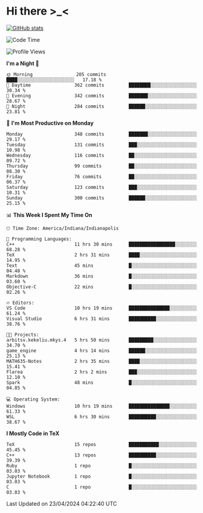 # Hi there \>_<

[![GitHub stats](https://github-readme-stats.vercel.app/api?username=ARessegetesStery&show_icons=true&theme=transparent)](https://github.com/anuraghazra/github-readme-stats)

<!--START_SECTION:waka-->
![Code Time](http://img.shields.io/badge/Code%20Time-901%20hrs%2045%20mins-blue)

![Profile Views](http://img.shields.io/badge/Profile%20Views-1-blue)

**I'm a Night 🦉** 

```text
🌞 Morning                205 commits         ████░░░░░░░░░░░░░░░░░░░░░   17.18 % 
🌆 Daytime                362 commits         ████████░░░░░░░░░░░░░░░░░   30.34 % 
🌃 Evening                342 commits         ███████░░░░░░░░░░░░░░░░░░   28.67 % 
🌙 Night                  284 commits         ██████░░░░░░░░░░░░░░░░░░░   23.81 % 
```
📅 **I'm Most Productive on Monday** 

```text
Monday                   348 commits         ███████░░░░░░░░░░░░░░░░░░   29.17 % 
Tuesday                  131 commits         ███░░░░░░░░░░░░░░░░░░░░░░   10.98 % 
Wednesday                116 commits         ██░░░░░░░░░░░░░░░░░░░░░░░   09.72 % 
Thursday                 99 commits          ██░░░░░░░░░░░░░░░░░░░░░░░   08.30 % 
Friday                   76 commits          ██░░░░░░░░░░░░░░░░░░░░░░░   06.37 % 
Saturday                 123 commits         ███░░░░░░░░░░░░░░░░░░░░░░   10.31 % 
Sunday                   300 commits         ██████░░░░░░░░░░░░░░░░░░░   25.15 % 
```


📊 **This Week I Spent My Time On** 

```text
🕑︎ Time Zone: America/Indiana/Indianapolis

💬 Programming Languages: 
C++                      11 hrs 30 mins      █████████████████░░░░░░░░   68.28 % 
TeX                      2 hrs 31 mins       ████░░░░░░░░░░░░░░░░░░░░░   14.95 % 
Text                     45 mins             █░░░░░░░░░░░░░░░░░░░░░░░░   04.48 % 
Markdown                 36 mins             █░░░░░░░░░░░░░░░░░░░░░░░░   03.60 % 
Objective-C              22 mins             █░░░░░░░░░░░░░░░░░░░░░░░░   02.26 % 

🔥 Editors: 
VS Code                  10 hrs 19 mins      ███████████████░░░░░░░░░░   61.24 % 
Visual Studio            6 hrs 31 mins       ██████████░░░░░░░░░░░░░░░   38.76 % 

🐱‍💻 Projects: 
arbitsv.kekeliu.mkys.4   5 hrs 50 mins       █████████░░░░░░░░░░░░░░░░   34.70 % 
game_engine              4 hrs 14 mins       ██████░░░░░░░░░░░░░░░░░░░   25.13 % 
MATH635-Notes            2 hrs 35 mins       ████░░░░░░░░░░░░░░░░░░░░░   15.41 % 
Flarea                   2 hrs 2 mins        ███░░░░░░░░░░░░░░░░░░░░░░   12.10 % 
Spark                    48 mins             █░░░░░░░░░░░░░░░░░░░░░░░░   04.85 % 

💻 Operating System: 
Windows                  10 hrs 19 mins      ███████████████░░░░░░░░░░   61.33 % 
WSL                      6 hrs 30 mins       ██████████░░░░░░░░░░░░░░░   38.67 % 
```

**I Mostly Code in TeX** 

```text
TeX                      15 repos            ███████████░░░░░░░░░░░░░░   45.45 % 
C++                      13 repos            ██████████░░░░░░░░░░░░░░░   39.39 % 
Ruby                     1 repo              █░░░░░░░░░░░░░░░░░░░░░░░░   03.03 % 
Jupyter Notebook         1 repo              █░░░░░░░░░░░░░░░░░░░░░░░░   03.03 % 
C                        1 repo              █░░░░░░░░░░░░░░░░░░░░░░░░   03.03 % 
```




 Last Updated on 23/04/2024 04:22:40 UTC
<!--END_SECTION:waka-->

